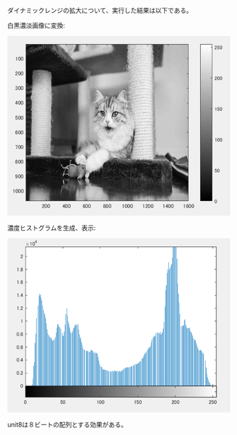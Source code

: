 ダイナミックレンジの拡大について、実行した結果は以下である。

 白黒濃淡画像に変換:

![](https://github.com/suuzoudan/homework/blob/master/77cat.PNG?raw=true)



濃度ヒストグラムを生成、表示:

![](https://github.com/suuzoudan/homework/blob/master/7cat.PNG?raw=true)


unit8は８ビートの配列とする効果がある。
